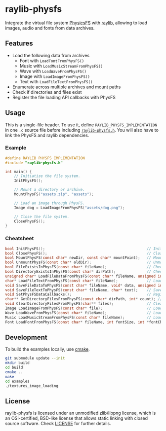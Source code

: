 # raylib-physfs

Integrate the virtual file system [PhysicsFS](https://icculus.org/physfs/) with [raylib](https://www.raylib.com/), allowing to load images, audio and fonts from data archives.

## Features

- Load the following data from archives
    - Font with `LoadFontFromPhysFS()`
    - Music with `LoadMusicStreamFromPhysFS()`
    - Wave with `LoadWaveFromPhysFS()`
    - Image with `LoadImageFromPhysFS()`
    - Text with `LoadFileTextFromPhysFS()`
- Enumerate across multiple archives and mount paths
- Check if directories and files exist
- Register the file loading API callbacks with PhysFS

## Usage

This is a single-file header. To use it, define `RAYLIB_PHYSFS_IMPLEMENTATION` in one `.c` source file before including [`raylib-physfs.h`](include/raylib-physfs.h). You will also have to link the PhysFS and raylib dependencies.

### Example

``` c
#define RAYLIB_PHYSFS_IMPLEMENTATION
#include "raylib-physfs.h"

int main() {
    // Initiatize the file system.
    InitPhysFS();

    // Mount a directory or archive.
    MountPhysFS("assets.zip", "assets");

    // Load an image through PhysFS.
    Image dog = LoadImageFromPhysFS("assets/dog.png");

    // Close the file system.
    ClosePhysFS();
}
```

### Cheatsheet

``` c
bool InitPhysFS();                                              // Initialize the PhysFS file system
bool ClosePhysFS();                                             // Close the PhysFS file system
bool MountPhysFS(const char* newDir, const char* mountPoint);   // Mount the given directory at a mount point
bool UnmountPhysFS(const char* oldDir);                         // Unmounts the given directory
bool FileExistsInPhysFS(const char* fileName);                  // Check if the given file exists in PhysFS
bool DirectoryExistsInPhysFS(const char* dirPath);              // Check if the given directory exists in PhysFS
unsigned char* LoadFileDataFromPhysFS(const char* fileName, unsigned int* bytesRead); // Load a data buffer from PhysFS (memory should be freed)
char* LoadFileTextFromPhysFS(const char* fileName);             // Load text from a file (memory should be freed)
void SaveFileDataToPhysFS(const char* fileName, void* data, unsigned int bytesToWrite); // Save the given file data in PhysFS
void SaveFileTextToPhysFS(const char* fileName, char* text);    // Save the given file text in PhysFS
void SetPhysFSDataCallbacks();                                  // Register all the PhysFS load/save file callbacks
char** GetDirectoryFilesFromPhysFS(const char* dirPath, int* count); // Get filenames in a directory path (memory should be freed)
void ClearDirectoryFilesFromPhysFS(char** files);               // Clear directory files paths buffers (free memory)
Image LoadImageFromPhysFS(const char* file);                    // Load an image from PhysFS
Wave LoadWaveFromPhysFS(const char* fileName);                  // Load wave data from PhysFS
Music LoadMusicStreamFromPhysFS(const char* fileName);          // Load music data from PhysFS
Font LoadFontFromPhysFS(const char* fileName, int fontSize, int *fontChars, int charsCount); // Load a font from PhysFS
```

## Development

To build the examples locally, use [cmake](https://cmake.org/).

``` bash
git submodule update --init
mkdir build
cd build
cmake ..
make
cd examples
./textures_image_loading
```

## License

raylib-physfs is licensed under an unmodified zlib/libpng license, which is an OSI-certified, BSD-like license that allows static linking with closed source software. Check [LICENSE](LICENSE) for further details.
